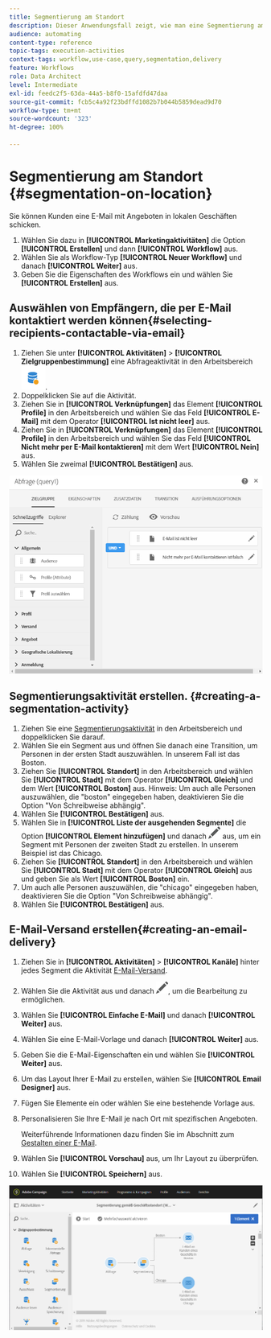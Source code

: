 ```yaml
---
title: Segmentierung am Standort
description: Dieser Anwendungsfall zeigt, wie man eine Segmentierung am Standort durchgeführt.
audience: automating
content-type: reference
topic-tags: execution-activities
context-tags: workflow,use-case,query,segmentation,delivery
feature: Workflows
role: Data Architect
level: Intermediate
exl-id: feedc2f5-63da-44a5-b8f0-15afdfd47daa
source-git-commit: fcb5c4a92f23bdffd1082b7b044b5859dead9d70
workflow-type: tm+mt
source-wordcount: '323'
ht-degree: 100%

---
```


# Segmentierung am Standort {#segmentation-on-location}

Sie können Kunden eine E-Mail mit Angeboten in lokalen Geschäften schicken.

1. Wählen Sie dazu in **[!UICONTROL Marketingaktivitäten]** die Option **[!UICONTROL Erstellen]** und dann **[!UICONTROL Workflow]** aus.
1. Wählen Sie als Workflow-Typ **[!UICONTROL Neuer Workflow]** und danach **[!UICONTROL Weiter]** aus.
1. Geben Sie die Eigenschaften des Workflows ein und wählen Sie **[!UICONTROL Erstellen]** aus.

## Auswählen von Empfängern, die per E-Mail kontaktiert werden können{#selecting-recipients-contactable-via-email}

1. Ziehen Sie unter **[!UICONTROL Aktivitäten]** > **[!UICONTROL Zielgruppenbestimmung]** eine [](../../automating/using/query.md)Abfrageaktivität in den Arbeitsbereich ![](assets/query.png).
1. Doppelklicken Sie auf die Aktivität.
1. Ziehen Sie in **[!UICONTROL Verknüpfungen]** das Element **[!UICONTROL Profile]** in den Arbeitsbereich und wählen Sie das Feld **[!UICONTROL E-Mail]** mit dem Operator **[!UICONTROL Ist nicht leer]** aus.
1. Ziehen Sie in **[!UICONTROL Verknüpfungen]** das Element **[!UICONTROL Profile]** in den Arbeitsbereich und wählen Sie das Feld **[!UICONTROL Nicht mehr per E-Mail kontaktieren]** mit dem Wert **[!UICONTROL Nein]** aus.
1. Wählen Sie zweimal **[!UICONTROL Bestätigen]** aus.

![](assets/wf-complement-query.png)

## Segmentierungsaktivität erstellen. {#creating-a-segmentation-activity}

1. Ziehen Sie eine [Segmentierungsaktivität](../../automating/using/segmentation.md) in den Arbeitsbereich und doppelklicken Sie darauf.
1. Wählen Sie ein Segment aus und öffnen Sie danach eine Transition, um Personen in der ersten Stadt auszuwählen. In unserem Fall ist das Boston.
1. Ziehen Sie **[!UICONTROL Standort]** in den Arbeitsbereich und wählen Sie **[!UICONTROL Stadt]** mit dem Operator **[!UICONTROL Gleich]** und dem Wert **[!UICONTROL Boston]** aus.
Hinweis: Um auch alle Personen auszuwählen, die &quot;boston&quot; eingegeben haben, deaktivieren Sie die Option &quot;Von Schreibweise abhängig&quot;.
1. Wählen Sie **[!UICONTROL Bestätigen]** aus.
1. Wählen Sie in **[!UICONTROL Liste der ausgehenden Segmente]** die Option **[!UICONTROL Element hinzufügen]** und danach ![](assets/edit_darkgrey-24px.png) aus, um ein Segment mit Personen der zweiten Stadt zu erstellen. In unserem Beispiel ist das Chicago.
1. Ziehen Sie **[!UICONTROL Standort]** in den Arbeitsbereich und wählen Sie **[!UICONTROL Stadt]** mit dem Operator **[!UICONTROL Gleich]** aus und geben Sie als Wert **[!UICONTROL Boston]** ein.
1. Um auch alle Personen auszuwählen, die &quot;chicago&quot; eingegeben haben, deaktivieren Sie die Option &quot;Von Schreibweise abhängig&quot;.
1. Wählen Sie **[!UICONTROL Bestätigen]** aus.

## E-Mail-Versand erstellen{#creating-an-email-delivery}

1. Ziehen Sie in **[!UICONTROL Aktivitäten]** > **[!UICONTROL Kanäle]** hinter jedes Segment die Aktivität [E-Mail-Versand](../../automating/using/email-delivery.md).
1. Wählen Sie die Aktivität aus und danach ![](assets/edit_darkgrey-24px.png), um die Bearbeitung zu ermöglichen.
1. Wählen Sie **[!UICONTROL Einfache E-Mail]** und danach **[!UICONTROL Weiter]** aus.
1. Wählen Sie eine E-Mail-Vorlage und danach **[!UICONTROL Weiter]** aus.
1. Geben Sie die E-Mail-Eigenschaften ein und wählen Sie **[!UICONTROL Weiter]** aus.
1. Um das Layout Ihrer E-Mail zu erstellen, wählen Sie **[!UICONTROL Email Designer]** aus.
1. Fügen Sie Elemente ein oder wählen Sie eine bestehende Vorlage aus.
1. Personalisieren Sie Ihre E-Mail je nach Ort mit spezifischen Angeboten.

   Weiterführende Informationen dazu finden Sie im Abschnitt zum [Gestalten einer E-Mail](../../designing/using/designing-from-scratch.md#designing-an-email-content-from-scratch).

1. Wählen Sie **[!UICONTROL Vorschau]** aus, um Ihr Layout zu überprüfen.
1. Wählen Sie **[!UICONTROL Speichern]** aus.

![](assets/wf-segmentation-location.png)
